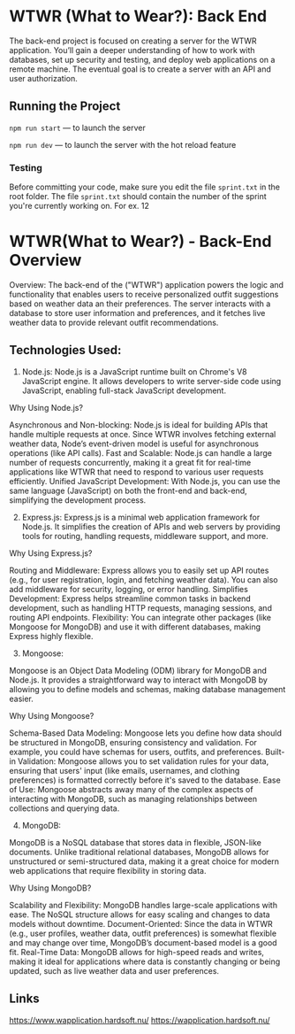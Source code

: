 # WTWR (What to Wear?): Back End

The back-end project is focused on creating a server for the WTWR application. You’ll gain a deeper understanding of how to work with databases, set up security and testing, and deploy web applications on a remote machine. The eventual goal is to create a server with an API and user authorization.

## Running the Project

`npm run start` — to launch the server

`npm run dev` — to launch the server with the hot reload feature

### Testing

Before committing your code, make sure you edit the file `sprint.txt` in the root folder. The file `sprint.txt` should contain the number of the sprint you're currently working on. For ex. 12

# WTWR(What to Wear?) - Back-End Overview

Overview: The back-end of the ("WTWR") application powers the logic and functionality that enables users to receive personalized outfit suggestions based on weather data an their preferences. The server interacts with a database to store user information and preferences, and it fetches live weather data to provide relevant outfit recommendations.

## Technologies Used:

1. Node.js:
   Node.js is a JavaScript runtime built on Chrome's V8 JavaScript engine. It allows developers to write server-side code using JavaScript, enabling full-stack JavaScript development.

Why Using Node.js?

Asynchronous and Non-blocking: Node.js is ideal for building APIs that handle multiple requests at once. Since WTWR involves fetching external weather data, Node’s event-driven model is useful for asynchronous operations (like API calls).
Fast and Scalable: Node.js can handle a large number of requests concurrently, making it a great fit for real-time applications like WTWR that need to respond to various user requests efficiently.
Unified JavaScript Development: With Node.js, you can use the same language (JavaScript) on both the front-end and back-end, simplifying the development process.

2. Express.js:
   Express.js is a minimal web application framework for Node.js. It simplifies the creation of APIs and web servers by providing tools for routing, handling requests, middleware support, and more.

Why Using Express.js?

Routing and Middleware: Express allows you to easily set up API routes (e.g., for user registration, login, and fetching weather data). You can also add middleware for security, logging, or error handling.
Simplifies Development: Express helps streamline common tasks in backend development, such as handling HTTP requests, managing sessions, and routing API endpoints.
Flexibility: You can integrate other packages (like Mongoose for MongoDB) and use it with different databases, making Express highly flexible.

3. Mongoose:

Mongoose is an Object Data Modeling (ODM) library for MongoDB and Node.js. It provides a straightforward way to interact with MongoDB by allowing you to define models and schemas, making database management easier.

Why Using Mongoose?

Schema-Based Data Modeling: Mongoose lets you define how data should be structured in MongoDB, ensuring consistency and validation. For example, you could have schemas for users, outfits, and preferences.
Built-in Validation: Mongoose allows you to set validation rules for your data, ensuring that users' input (like emails, usernames, and clothing preferences) is formatted correctly before it's saved to the database.
Ease of Use: Mongoose abstracts away many of the complex aspects of interacting with MongoDB, such as managing relationships between collections and querying data.

4. MongoDB:

MongoDB is a NoSQL database that stores data in flexible, JSON-like documents. Unlike traditional relational databases, MongoDB allows for unstructured or semi-structured data, making it a great choice for modern web applications that require flexibility in storing data.

Why Using MongoDB?

Scalability and Flexibility: MongoDB handles large-scale applications with ease. The NoSQL structure allows for easy scaling and changes to data models without downtime.
Document-Oriented: Since the data in WTWR (e.g., user profiles, weather data, outfit preferences) is somewhat flexible and may change over time, MongoDB’s document-based model is a good fit.
Real-Time Data: MongoDB allows for high-speed reads and writes, making it ideal for applications where data is constantly changing or being updated, such as live weather data and user preferences.

## Links

https://www.wapplication.hardsoft.nu/
https://wapplication.hardsoft.nu/
